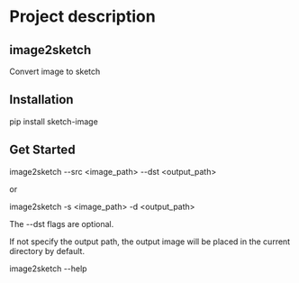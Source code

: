 # Project description

## image2sketch

Convert image to sketch

## Installation
pip install sketch-image

## Get Started
image2sketch --src <image_path> --dst <output_path>

or

image2sketch -s <image_path> -d <output_path>

The --dst flags are optional.

If not specify the output path, the output image will be placed in the current directory by default.


image2sketch --help